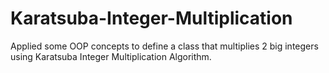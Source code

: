 # Karatsuba-Integer-Multiplication
Applied some OOP concepts to define a class that multiplies 2 big integers using Karatsuba Integer Multiplication Algorithm.
